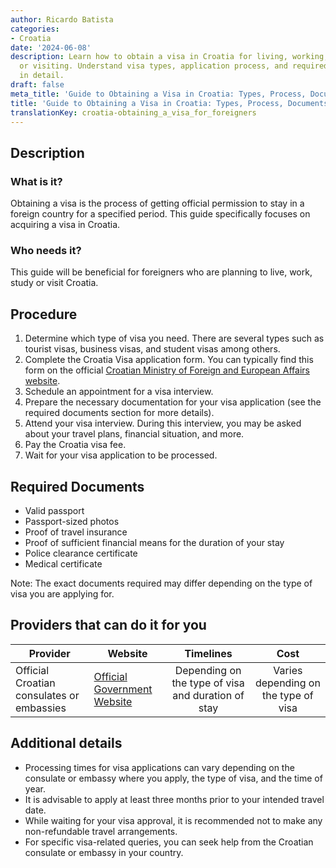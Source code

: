 ```yaml
---
author: Ricardo Batista
categories:
- Croatia
date: '2024-06-08'
description: Learn how to obtain a visa in Croatia for living, working, studying,
  or visiting. Understand visa types, application process, and required documents
  in detail.
draft: false
meta_title: 'Guide to Obtaining a Visa in Croatia: Types, Process, Documents'
title: 'Guide to Obtaining a Visa in Croatia: Types, Process, Documents'
translationKey: croatia-obtaining_a_visa_for_foreigners
---
```



## Description
### What is it?
Obtaining a visa is the process of getting official permission to stay in a foreign country for a specified period. This guide specifically focuses on acquiring a visa in Croatia.

### Who needs it?
This guide will be beneficial for foreigners who are planning to live, work, study or visit Croatia.

## Procedure
1. Determine which type of visa you need. There are several types such as tourist visas, business visas, and student visas among others.
2. Complete the Croatia Visa application form. You can typically find this form on the official [Croatian Ministry of Foreign and European Affairs website](http://www.mvep.hr/en/).
3. Schedule an appointment for a visa interview.
4. Prepare the necessary documentation for your visa application (see the required documents section for more details).
5. Attend your visa interview. During this interview, you may be asked about your travel plans, financial situation, and more.
6. Pay the Croatia visa fee.
7. Wait for your visa application to be processed.

## Required Documents
- Valid passport
- Passport-sized photos
- Proof of travel insurance
- Proof of sufficient financial means for the duration of your stay
- Police clearance certificate
- Medical certificate

Note: The exact documents required may differ depending on the type of visa you are applying for.

## Providers that can do it for you

| Provider        |     Website     |     Timelines    |       Cost      |
| --------------- | --------------- |  :-------------: | :-------------: |
| Official Croatian consulates or embassies | [Official Government Website](http://www.mvep.hr/en/) | Depending on the type of visa and duration of stay    | Varies depending on the type of visa |

## Additional details
- Processing times for visa applications can vary depending on the consulate or embassy where you apply, the type of visa, and the time of year.
- It is advisable to apply at least three months prior to your intended travel date.
- While waiting for your visa approval, it is recommended not to make any non-refundable travel arrangements.
- For specific visa-related queries, you can seek help from the Croatian consulate or embassy in your country.